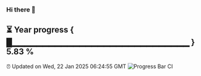 ### Hi there 👋
⏳ Year progress { █▁▁▁▁▁▁▁▁▁▁▁▁▁▁▁▁▁▁▁▁▁▁▁▁▁▁▁▁▁ } 5.83 %
---
⏰ Updated on Wed, 22 Jan 2025 06:24:55 GMT
![Progress Bar CI](https://github.com/liununu/liununu/workflows/Progress%20Bar%20CI/badge.svg)
